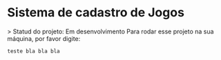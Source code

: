 <h1> Sistema de cadastro de Jogos </h1>
> Statud do projeto: Em desenvolvimento
Para rodar esse projeto na sua máquina, por favor digite:

```
teste bla bla bla 
```
